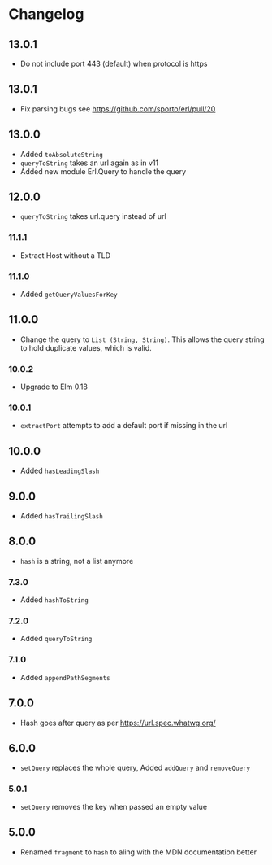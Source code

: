 # Changelog

## 13.0.1

- Do not include port 443 (default) when protocol is https

## 13.0.1

- Fix parsing bugs see https://github.com/sporto/erl/pull/20

## 13.0.0

- Added `toAbsoluteString`
- `queryToString` takes an url again as in v11
- Added new module Erl.Query to handle the query

## 12.0.0

- `queryToString` takes url.query instead of url

### 11.1.1

- Extract Host without a TLD

### 11.1.0

- Added `getQueryValuesForKey`

## 11.0.0

- Change the query to `List (String, String)`. This allows the query string to hold duplicate values, which is valid.

### 10.0.2

- Upgrade to Elm 0.18

### 10.0.1

- `extractPort` attempts to add a default port if missing in the url

## 10.0.0

- Added `hasLeadingSlash`

## 9.0.0

- Added `hasTrailingSlash`

## 8.0.0

- `hash` is a string, not a list anymore

### 7.3.0

- Added `hashToString`

### 7.2.0

- Added `queryToString`

### 7.1.0

- Added `appendPathSegments`

## 7.0.0

- Hash goes after query as per https://url.spec.whatwg.org/

## 6.0.0

- `setQuery` replaces the whole query, Added `addQuery` and `removeQuery`

### 5.0.1

- `setQuery` removes the key when passed an empty value

## 5.0.0

- Renamed `fragment` to `hash` to aling with the MDN documentation better